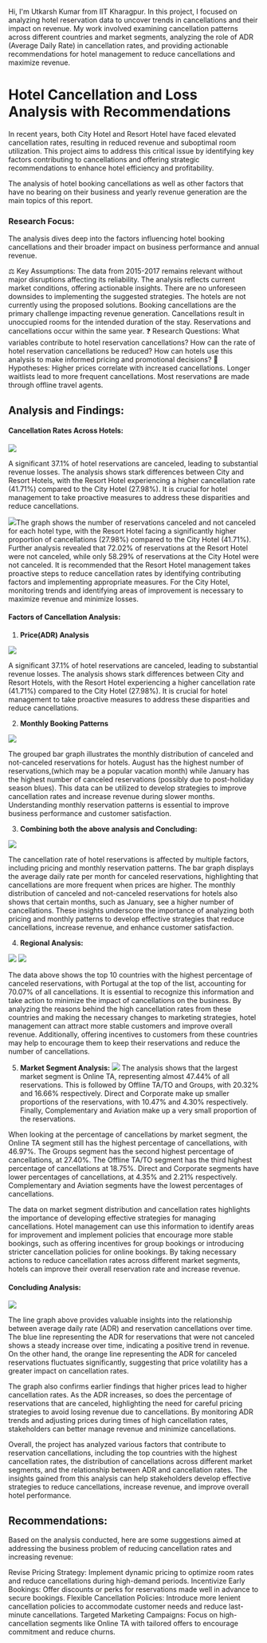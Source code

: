 

Hi, I'm Utkarsh Kumar from IIT Kharagpur. In this project, I focused on analyzing hotel reservation data to uncover trends in cancellations and their impact on revenue. My work involved examining cancellation patterns across different countries and market segments, analyzing the role of ADR (Average Daily Rate) in cancellation rates, and providing actionable recommendations for hotel management to reduce cancellations and maximize revenue.

# Hotel Cancellation and Loss Analysis with Recommendations

In recent years, both City Hotel and Resort Hotel have faced elevated cancellation rates, resulting in reduced revenue and suboptimal room utilization. This project aims to address this critical issue by identifying key factors contributing to cancellations and offering strategic recommendations to enhance hotel efficiency and profitability.

The analysis of hotel booking cancellations as well as other factors that have no bearing on their business and yearly revenue generation are the main topics of this report.

### Research Focus:

The analysis dives deep into the factors influencing hotel booking cancellations and their broader impact on business performance and annual revenue.

⚖️ Key Assumptions:
The data from 2015-2017 remains relevant without major disruptions affecting its reliability.
The analysis reflects current market conditions, offering actionable insights.
There are no unforeseen downsides to implementing the suggested strategies.
The hotels are not currently using the proposed solutions.
Booking cancellations are the primary challenge impacting revenue generation.
Cancellations result in unoccupied rooms for the intended duration of the stay.
Reservations and cancellations occur within the same year.
❓ Research Questions:
What variables contribute to hotel reservation cancellations?
How can the rate of hotel reservation cancellations be reduced?
How can hotels use this analysis to make informed pricing and promotional decisions?
🧠 Hypotheses:
Higher prices correlate with increased cancellations.
Longer waitlists lead to more frequent cancellations.
Most reservations are made through offline travel agents.

## Analysis and Findings:

#### Cancellation Rates Across Hotels:

![](download1.png)

A significant 37.1% of hotel reservations are canceled, leading to substantial revenue losses.
The analysis shows stark differences between City and Resort Hotels, with the Resort Hotel experiencing a higher cancellation rate (41.71%) compared to the City Hotel (27.98%).
It is crucial for hotel management to take proactive measures to address these disparities and reduce cancellations.

![](download2.png)The graph shows the number of reservations canceled and not canceled for each hotel type, with the Resort Hotel facing a significantly higher proportion of cancellations (27.98%) compared to the City Hotel (41.71%). Further analysis revealed that 72.02% of reservations at the Resort Hotel were not canceled, while only 58.29% of reservations at the City Hotel were not canceled. It is recommended that the Resort Hotel management takes proactive steps to reduce cancellation rates by identifying contributing factors and implementing appropriate measures. For the City Hotel, monitoring trends and identifying areas of improvement is necessary to maximize revenue and minimize losses.

#### Factors of Cancellation Analysis:

1. **Price(ADR) Analysis**

![](download4.png)

A significant 37.1% of hotel reservations are canceled, leading to substantial revenue losses.
The analysis shows stark differences between City and Resort Hotels, with the Resort Hotel experiencing a higher cancellation rate (41.71%) compared to the City Hotel (27.98%).
It is crucial for hotel management to take proactive measures to address these disparities and reduce cancellations.

2. **Monthly Booking Patterns**

![](download5.png)

The grouped bar graph illustrates the monthly distribution of canceled and not-canceled reservations for hotels. August has the highest number of reservations,(which may be a popular vacation month) while January has the highest number of canceled reservations (possibly due to post-holiday season blues). This data can be utilized to develop strategies to improve cancellation rates and increase revenue during slower months. Understanding monthly reservation patterns is essential to improve business performance and customer satisfaction.

3. **Combining both the above analysis and Concluding:**

![](download6.png)

The cancellation rate of hotel reservations is affected by multiple factors, including pricing and monthly reservation patterns. The bar graph displays the average daily rate per month for canceled reservations, highlighting that cancellations are more frequent when prices are higher. The monthly distribution of canceled and not-canceled reservations for hotels also shows that certain months, such as January, see a higher number of cancellations. These insights underscore the importance of analyzing both pricing and monthly patterns to develop effective strategies that reduce cancellations, increase revenue, and enhance customer satisfaction.

4. **Regional Analysis:**

![](download8.jpeg) ![](download10.jpeg)

The data above shows the top 10 countries with the highest percentage of canceled reservations, with Portugal at the top of the list, accounting for 70.07% of all cancellations. It is essential to recognize this information and take action to minimize the impact of cancellations on the business. By analyzing the reasons behind the high cancellation rates from these countries and making the necessary changes to marketing strategies, hotel management can attract more stable customers and improve overall revenue. Additionally, offering incentives to customers from these countries may help to encourage them to keep their reservations and reduce the number of cancellations.

5. **Market Segment Analysis:**
![](download9.png)
The analysis shows that the largest market segment is Online TA, representing almost 47.44% of all reservations. This is followed by Offline TA/TO and Groups, with 20.32% and 16.66% respectively. Direct and Corporate make up smaller proportions of the reservations, with 10.47% and 4.30% respectively. Finally, Complementary and Aviation make up a very small proportion of the reservations.

When looking at the percentage of cancellations by market segment, the Online TA segment still has the highest percentage of cancellations, with 46.97%. The Groups segment has the second highest percentage of cancellations, at 27.40%. The Offline TA/TO segment has the third highest percentage of cancellations at 18.75%. Direct and Corporate segments have lower percentages of cancellations, at 4.35% and 2.21% respectively. Complementary and Aviation segments have the lowest percentages of cancellations.

The data on market segment distribution and cancellation rates highlights the importance of developing effective strategies for managing cancellations. Hotel management can use this information to identify areas for improvement and implement policies that encourage more stable bookings, such as offering incentives for group bookings or introducing stricter cancellation policies for online bookings. By taking necessary actions to reduce cancellation rates across different market segments, hotels can improve their overall reservation rate and increase revenue.

#### Concluding Analysis:

![](download6.jpeg)

The line graph above provides valuable insights into the relationship between average daily rate (ADR) and reservation cancellations over time. The blue line representing the ADR for reservations that were not canceled shows a steady increase over time, indicating a positive trend in revenue. On the other hand, the orange line representing the ADR for canceled reservations fluctuates significantly, suggesting that price volatility has a greater impact on cancellation rates.

The graph also confirms earlier findings that higher prices lead to higher cancellation rates. As the ADR increases, so does the percentage of reservations that are canceled, highlighting the need for careful pricing strategies to avoid losing revenue due to cancellations. By monitoring ADR trends and adjusting prices during times of high cancellation rates, stakeholders can better manage revenue and minimize cancellations.

Overall, the project has analyzed various factors that contribute to reservation cancellations, including the top countries with the highest cancellation rates, the distribution of cancellations across different market segments, and the relationship between ADR and cancellation rates. The insights gained from this analysis can help stakeholders develop effective strategies to reduce cancellations, increase revenue, and improve overall hotel performance.

## Recommendations:

Based on the analysis conducted, here are some suggestions aimed at addressing the business problem of reducing cancellation rates and increasing revenue:

Revise Pricing Strategy: Implement dynamic pricing to optimize room rates and reduce cancellations during high-demand periods.
Incentivize Early Bookings: Offer discounts or perks for reservations made well in advance to secure bookings.
Flexible Cancellation Policies: Introduce more lenient cancellation policies to accommodate customer needs and reduce last-minute cancellations.
Targeted Marketing Campaigns: Focus on high-cancellation segments like Online TA with tailored offers to encourage commitment and reduce churns.

